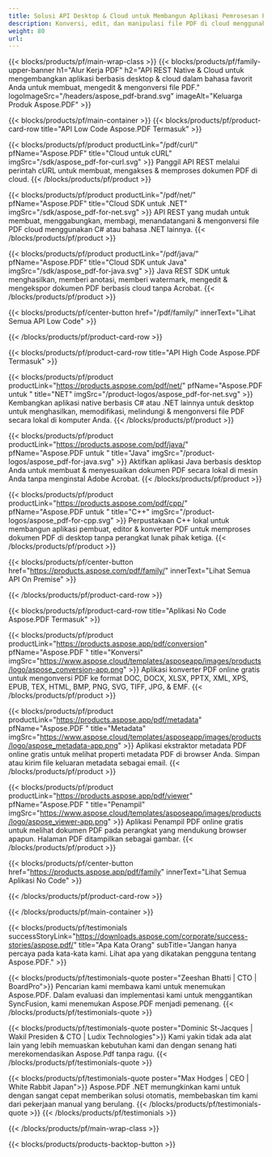 ```yaml
---
title: Solusi API Desktop & Cloud untuk Membangun Aplikasi Pemrosesan PDF
description: Konversi, edit, dan manipulasi file PDF di cloud menggunakan Aspose.PDF Cloud API. Integrasi cepat, aman, dan mudah dengan platform apapun.
weight: 80
url: 
---
```


{{< blocks/products/pf/main-wrap-class >}}
{{< blocks/products/pf/family-upper-banner h1="Alur Kerja PDF" h2="API REST Native & Cloud untuk mengembangkan aplikasi berbasis desktop & cloud dalam bahasa favorit Anda untuk membuat, mengedit & mengonversi file PDF." logoImageSrc="/headers/aspose_pdf-brand.svg" imageAlt="Keluarga Produk Aspose.PDF" >}}

{{< blocks/products/pf/main-container >}}
{{< blocks/products/pf/product-card-row title="API Low Code Aspose.PDF Termasuk" >}}

{{< blocks/products/pf/product productLink="/pdf/curl/" pfName="Aspose.PDF" title="Cloud untuk cURL" imgSrc="/sdk/aspose_pdf-for-curl.svg" >}}
Panggil API REST melalui perintah cURL untuk membuat, mengakses & memproses dokumen PDF di cloud.
{{< /blocks/products/pf/product >}}

{{< blocks/products/pf/product productLink="/pdf/net/" pfName="Aspose.PDF" title="Cloud SDK untuk .NET" imgSrc="/sdk/aspose_pdf-for-net.svg" >}}
API REST yang mudah untuk membuat, menggabungkan, membagi, menandatangani & mengonversi file PDF cloud menggunakan C# atau bahasa .NET lainnya.
{{< /blocks/products/pf/product >}}

{{< blocks/products/pf/product productLink="/pdf/java/" pfName="Aspose.PDF" title="Cloud SDK untuk Java" imgSrc="/sdk/aspose_pdf-for-java.svg" >}}
Java REST SDK untuk menghasilkan, memberi anotasi, memberi watermark, mengedit & mengekspor dokumen PDF berbasis cloud tanpa Acrobat.
{{< /blocks/products/pf/product >}}

{{< blocks/products/pf/center-button href="/pdf/family/" innerText="Lihat Semua API Low Code" >}}

{{< /blocks/products/pf/product-card-row >}}

{{< blocks/products/pf/product-card-row title="API High Code Aspose.PDF Termasuk" >}}

{{< blocks/products/pf/product productLink="https://products.aspose.com/pdf/net/" pfName="Aspose.PDF untuk " title="NET" imgSrc="/product-logos/aspose_pdf-for-net.svg" >}}
Kembangkan aplikasi native berbasis C# atau .NET lainnya untuk desktop untuk menghasilkan, memodifikasi, melindungi & mengonversi file PDF secara lokal di komputer Anda.
{{< /blocks/products/pf/product >}}

{{< blocks/products/pf/product productLink="https://products.aspose.com/pdf/java/" pfName="Aspose.PDF untuk " title="Java" imgSrc="/product-logos/aspose_pdf-for-java.svg" >}}
Aktifkan aplikasi Java berbasis desktop Anda untuk membuat & menyesuaikan dokumen PDF secara lokal di mesin Anda tanpa menginstal Adobe Acrobat.
{{< /blocks/products/pf/product >}}

{{< blocks/products/pf/product productLink="https://products.aspose.com/pdf/cpp/" pfName="Aspose.PDF untuk " title="C++" imgSrc="/product-logos/aspose_pdf-for-cpp.svg" >}}
Perpustakaan C++ lokal untuk membangun aplikasi pembuat, editor & konverter PDF untuk memproses dokumen PDF di desktop tanpa perangkat lunak pihak ketiga.
{{< /blocks/products/pf/product >}}

{{< blocks/products/pf/center-button href="https://products.aspose.com/pdf/family/" innerText="Lihat Semua API On Premise" >}}

{{< /blocks/products/pf/product-card-row >}}

{{< blocks/products/pf/product-card-row title="Aplikasi No Code Aspose.PDF Termasuk" >}}

{{< blocks/products/pf/product productLink="https://products.aspose.app/pdf/conversion" pfName="Aspose.PDF " title="Konversi" imgSrc="https://www.aspose.cloud/templates/asposeapp/images/products/logo/aspose_conversion-app.png" >}}
Aplikasi konverter PDF online gratis untuk mengonversi PDF ke format DOC, DOCX, XLSX, PPTX, XML, XPS, EPUB, TEX, HTML, BMP, PNG, SVG, TIFF, JPG, & EMF.
{{< /blocks/products/pf/product >}}

{{< blocks/products/pf/product productLink="https://products.aspose.app/pdf/metadata" pfName="Aspose.PDF " title="Metadata" imgSrc="https://www.aspose.cloud/templates/asposeapp/images/products/logo/aspose_metadata-app.png" >}}
Aplikasi ekstraktor metadata PDF online gratis untuk melihat properti metadata PDF di browser Anda. Simpan atau kirim file keluaran metadata sebagai email.
{{< /blocks/products/pf/product >}}

{{< blocks/products/pf/product productLink="https://products.aspose.app/pdf/viewer" pfName="Aspose.PDF " title="Penampil" imgSrc="https://www.aspose.cloud/templates/asposeapp/images/products/logo/aspose_viewer-app.png" >}}
Aplikasi Penampil PDF online gratis untuk melihat dokumen PDF pada perangkat yang mendukung browser apapun. Halaman PDF ditampilkan sebagai gambar.
{{< /blocks/products/pf/product >}}

{{< blocks/products/pf/center-button href="https://products.aspose.app/pdf/family" innerText="Lihat Semua Aplikasi No Code" >}}

{{< /blocks/products/pf/product-card-row >}}


{{< /blocks/products/pf/main-container >}}

{{< blocks/products/pf/testimonials successStoryLink="https://downloads.aspose.com/corporate/success-stories/aspose.pdf/" title="Apa Kata Orang" subTitle="Jangan hanya percaya pada kata-kata kami. Lihat apa yang dikatakan pengguna tentang Aspose.PDF." >}}

{{< blocks/products/pf/testimonials-quote poster="Zeeshan Bhatti | CTO | BoardPro">}}
Pencarian kami membawa kami untuk menemukan Aspose.PDF. Dalam evaluasi dan implementasi kami untuk menggantikan SyncFusion, kami menemukan Aspose.PDF menjadi pemenang.
{{< /blocks/products/pf/testimonials-quote >}}

{{< blocks/products/pf/testimonials-quote poster="Dominic St-Jacques | Wakil Presiden & CTO | Ludix Technologies">}}
Kami yakin tidak ada alat lain yang lebih memuaskan kebutuhan kami dan dengan senang hati merekomendasikan Aspose.Pdf tanpa ragu.
{{< /blocks/products/pf/testimonials-quote >}}

{{< blocks/products/pf/testimonials-quote poster="Max Hodges | CEO | White Rabbit Japan">}}
Aspose.PDF .NET memungkinkan kami untuk dengan sangat cepat memberikan solusi otomatis, membebaskan tim kami dari pekerjaan manual yang berulang.
{{< /blocks/products/pf/testimonials-quote >}}
{{< /blocks/products/pf/testimonials >}}

{{< /blocks/products/pf/main-wrap-class >}}

{{< blocks/products/products-backtop-button >}}

